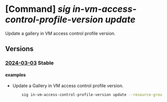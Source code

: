 # [Command] _sig in-vm-access-control-profile-version update_

Update a gallery in VM access control profile version.

## Versions

### [2024-03-03](/Resources/mgmt-plane/L3N1YnNjcmlwdGlvbnMve30vcmVzb3VyY2Vncm91cHMve30vcHJvdmlkZXJzL21pY3Jvc29mdC5jb21wdXRlL2dhbGxlcmllcy97fS9pbnZtYWNjZXNzY29udHJvbHByb2ZpbGVzL3t9L3ZlcnNpb25zL3t9/2024-03-03.xml) **Stable**

<!-- mgmt-plane /subscriptions/{}/resourcegroups/{}/providers/microsoft.compute/galleries/{}/invmaccesscontrolprofiles/{}/versions/{} 2024-03-03 -->

#### examples

- Update a Gallery in VM access control profile version.
    ```bash
        sig in-vm-access-control-profile-version update --resource-group myResourceGroup --gallery-name myGalleryName --profile-name myInVMAccessControlProfileName --profile-version 1.0.0 --exclude-from-latest true
    ```
